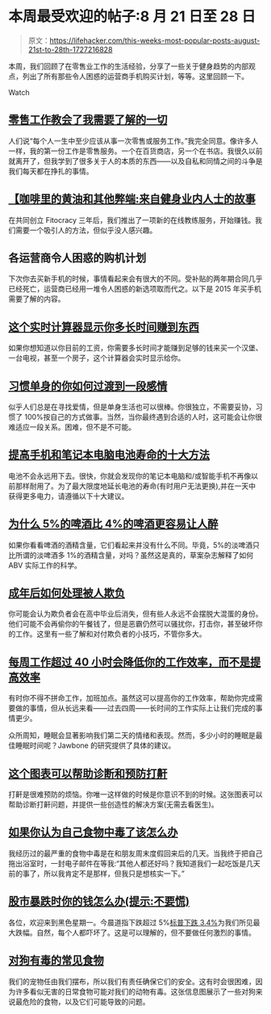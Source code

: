 # 本周最受欢迎的帖子:8 月 21 日至 28 日

> 原文：<https://lifehacker.com/this-weeks-most-popular-posts-august-21st-to-28th-1727216828>

本周，我们回顾了在零售业工作的生活经验，分享了一些关于健身趋势的内部观点，列出了所有那些令人困惑的运营商手机购买计划，等等。这里回顾一下。

Watch

## [零售工作教会了我需要了解的一切](http://lifehacker.com/working-retail-taught-me-everything-i-need-to-know-abou-1726626642)

人们说“每个人一生中至少应该从事一次零售或服务工作。”我完全同意。像许多人一样，我的第一份工作是零售服务。一个在百货商店，另一个在书店。我很久以前就离开了，但我学到了很多关于人的本质的东西——以及自私和同情之间的斗争是我们每天都在挣扎的事情。

## [【咖啡里的黄油和其他弊端:来自健身业内人士的故事](http://vitals.lifehacker.com/butter-in-your-coffee-and-other-cons-stories-from-a-fi-1724843201#_ga=1.140379254.410417895.1430444016)

在共同创立 Fitocracy 三年后，我们推出了一项新的在线教练服务，开始赚钱。我们需要一个吸引人的方法，但似乎没人感兴趣。

## 各运营商令人困惑的购机计划

下次你去买新手机的时候，事情看起来会有很大的不同。受补贴的两年期合同几乎已经死亡，运营商已经用一堆令人困惑的新选项取而代之。以下是 2015 年买手机需要了解的内容。

## [这个实时计算器显示你多长时间赚到东西](http://lifehacker.com/this-real-time-calculator-shows-how-long-it-takes-you-t-1725889923)

如果你想知道以你目前的工资，你需要多长时间才能赚到足够的钱来买一个汉堡、一台电视，甚至一个房子，这个计算器会实时显示给你。

## [习惯单身的你如何过渡到一段感情](http://lifehacker.com/how-to-transition-into-a-serious-relationship-when-you-1726796102)

似乎人们总是在寻找爱情，但是单身生活也可以很棒。你很独立，不需要妥协，习惯了 100%按自己的方式做事。当然，当你最终遇到合适的人时，这可能会让你很难适应一段关系。困难，但不是不可能。

## [提高手机和笔记本电脑电池寿命的十大方法](http://lifehacker.com/top-10-ways-to-improve-the-battery-life-on-your-phone-a-1725843518)

电池不会永远用下去。很快，你就会发现你的笔记本电脑和/或智能手机不再像以前那样耐用了。为了最大限度地延长电池的寿命(有时用户无法更换),并在一天中获得更多电力，请遵循以下十大建议。

## [为什么 5%的啤酒比 4%的啤酒更容易让人醉](http://lifehacker.com/why-a-5-beer-gets-you-drunk-so-much-faster-than-a-4-b-1725622428)

如果你看看啤酒的酒精含量，它们看起来并没有什么不同。毕竟，5%的淡啤酒只比所谓的淡啤酒多 1%的酒精含量，对吗？虽然这是真的，草案杂志解释了如何 ABV 实际工作的科学。

## [成年后如何处理被人欺负](http://lifehacker.com/how-to-handle-being-bullied-as-an-adult-1726099137)

你可能会认为欺负者会在高中毕业后消失，但有些人永远不会摆脱大混蛋的身份。他们可能不会再偷你的午餐钱了，但是恶霸仍然可以骚扰你，打击你，甚至破坏你的工作。这里有一些了解和对付欺负者的小技巧，不管你多大。

## [每周工作超过 40 小时会降低你的工作效率，而不是提高效率](http://lifehacker.com/working-over-40-hours-a-week-makes-you-less-productive-1725646811)

有时你不得不拼命工作，加班加点。虽然这可以提高你的工作效率，帮助你完成需要做的事情，但从长远来看——过去四周——长时间的工作实际上让我们完成的事情更少。

众所周知，睡眠会显著影响我们第二天的情绪和表现。然而，多少小时的睡眠是最佳睡眠时间呢？Jawbone 的研究提供了具体的建议。

## [这个图表可以帮助诊断和预防打鼾](http://lifehacker.com/this-chart-can-help-diagnose-and-prevent-snoring-1726589169#_ga=1.208651607.410417895.1430444016)

打鼾是很难预防的烦恼。你唯一这样做的时候是你意识不到的时候。这张图表可以帮助诊断打鼾问题，并提供一些创造性的解决方案(无需去看医生)。

## [如果你认为自己食物中毒了该怎么办](http://vitals.lifehacker.com/what-to-do-if-you-think-you-have-food-poisoning-1726975533)

我经历过的最严重的食物中毒是在和朋友周末度假回来后的几天。当我终于把自己拖出浴室时，一封电子邮件在等我:“其他人都还好吗？我知道我们一起吃饭是几天前的事了，所以我肯定不是那样，但我只是想核实一下。”

## [股市暴跌时你的钱怎么办(提示:不要慌)](http://twocents.lifehacker.com/what-to-do-with-your-money-when-the-stock-market-plumme-1726155457)

各位，欢迎来到黑色星期一。今晨道指下跌超过 5%[标普下跌 3.4%](http://www.bloomberg.com/news/articles/2015-08-24/u-s-stocks-fall-as-exchanges-open-s-p-500-index-loses-3-4-)为我们所见最大跌幅。自然，每个人都吓坏了。这是可以理解的，但不要做任何激烈的事情。

## [对狗有毒的常见食物](http://lifehacker.com/common-foods-that-are-toxic-to-dogs-1726257825)

我们的宠物任由我们摆布，所以我们有责任确保它们的安全。这有时会很困难，因为许多看似无害的日常食物可能对我们的动物有毒。这张信息图展示了一些对狗来说最危险的食物，以及它们可能导致的问题。